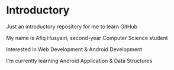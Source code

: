 # Introductory
Just an introductory repository for me to learn GitHub 

My name is Afiq Husyairi, second-year Computer Science student

Interested in Web Development & Android Development

I'm currently learning Android Application & Data Structures

